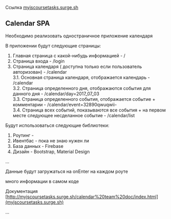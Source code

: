 Ссылка [myjscoursetasks.surge.sh](myjscoursetasks.surge.sh)


## Calendar SPA

Необходимо реализовать одностраничное приложение календаря

В приложении будут следующие страницы:

1. Главная страница с какой-нибудь информацией - /
2. Страница входа - /login
3. Страница календаря ( доступна только если пользователь авторизован) - /calendar  
  3.1. Основная страница календаря, отображается календарь - /calendar  
  3.2. Страница определенного дня, отображаются события для данного дня - /calendar/day=2017_07_03  
  3.3. Страница определенного события, отображается событие + комментарии - /calendar/event=32890qwuqwii-  
  3.4. Страница всех событий, показываются все события + на первом месте следующее несделанное событие - /calendar/list  



Будут использоваться следующие библиотеки:

1. Роутинг -
2. Ивентбас - пока не знаю нужен ли
3. База данных - Firebase
4. Дизайн - Bootstrap, Material Design

...


Данные будут загружаться на onEnter на каждом роуте

много информации в самом коде

Документация [http://myjscoursetasks.surge.sh/calendar%20team%20doc/index.html](myjscoursetasks.surge.sh)

...
